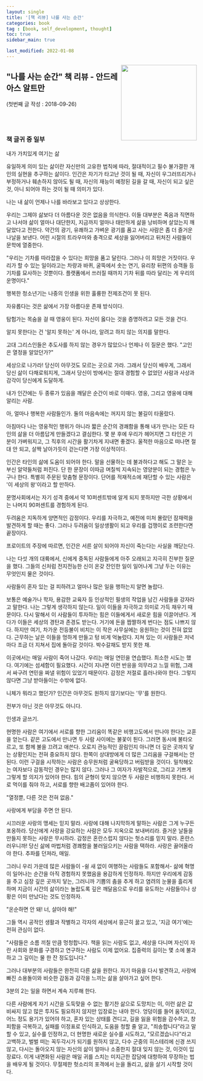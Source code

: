 ```yaml
---
layout: single
title: '[책 리뷰] 나를 사는 순간'
categories: book
tag : [book, self_development, thought]
toc: true
sidebar_main: true

last_modified: 2022-01-08
---
```


<img align='right' width='200' height='200' src='https://image.aladin.co.kr/product/15270/51/cover500/k802533020_1.jpg
'>

## "나를 사는 순간" 책 리뷰 - 안드레아스 알트만



(첫번째 글 작성 : 2018-09-26)

<br>
<br>

### 책 글귀 중 일부

내가 가치있게 여기는 삶

유일하게 의미 있는 삶이란 자신만의 고유한 법칙에 따라, 절대적이고 필수 불가결한 개인의 실현을 추구하는 삶이다.
인간은 자기가 타고난 것이 될 때, 자신이 우그러뜨리거나 부정하거나 훼손하지 않아도 될 때, 자신의 재능이 예정된 길을 갈 때, 자신이 되고 싶은 것, 아니 되어야 하는 것이 될 때 의미가 있다. 

나는 내 삶이 언제나 나를 바라보고 있다고 상상한다.

우리는 그제야 삶보다 더 아름다운 것은 없음을 의식한다. 이들 대부분은 죽음과 직면하고 나서야 삶이 얼마나 대단한지, 지금까지 얼마나 태만하게 삶을 낭비하며 살았는지 깨달았다고 전한다. 약간의 광기, 유쾌하고 가벼운 광기를 품고 사는 사람은 좀 더 즐거운 나날을 보낸다. 어린 시절의 트라우마와 충격으로 세상을 잃어버리고 뒤처진 사람들이 문학에 열중한다. 

"우리는 기차를 따라잡을 수 있다는 희망을 품고 달린다. 그러나 이 희망은 거짓이다. 우리가 할 수 있는 일이라고는 차량과 바퀴, 굴뚝에서 솟는 연기, 유리창 뒤편의 승객들 등 기차를 묘사하는 것뿐이다. 플랫폼에서 쓰러질 때까지 기차 뒤를 따라 달리는 게 우리의 운명이다."

행복한 청소년기는 나중의 인생을 위한 훌륭한 전제조건이 못 된다.

자유롭다는 것은 삶에서 가장 아름다운 존재 방식이다.

탐험가는 목숨을 걸 때 영웅이 된다. 자신이 옳다는 것을 증명하려고 모든 것을 건다.

알지 못한다는 건 '알지 못하는' 게 아니라, 알려고 하지 않는 의지를 말한다.

고대 그리스인들은 추도사를 하지 않는 경우가 많았으나 언제나 이 질문은 했다. "고인은 열정을 알았던가?"

세상으로 나가라! 당신이 아무것도 모르는 곳으로 가라. 그래서 당신이 배우게, 그래서 당신 삶이 다채로워지게, 그래서 당신이 방에서는 절대 경험할 수 없었던 사람과 사상과 감각이 당신에게 도달하게.

내가 인간에는 두 종류가 있음을 깨달은 순간이 바로 이때다. 영웅, 그리고 영웅에 대해 알리는 사람.

아, 얼마나 행복한 사람들인가. 둘의 마음속에는 꺼지지 않는 불길이 타올랐다.

아침마다 나는 영웅적인 행위가 아니라 짧은 순간의 경쾌함을 통해 내가 만나는 모든 타인의 삶을 더 아름답게 만들겠다고 결심한다. 몇 분 후에 우리가 헤어지면 그 타인은 기분이 가벼워지고, 그 직후의 시간을 활기차게 지내면 좋겠다. 울적한 마음으로 떠나면 절대 안 되고, 살짝 날아가듯이 걷는다면 가장 이상적이다.

인간은 타인의 삶에 도움이 되어야 한다. 말을 선물하는 데 불과하다고 해도 그 말은 눈부신 알약들처럼 퍼진다. 단 한 문장이 이따금 며칠씩 지속되는 영양분이 되는 경험은 누구나 한다. 특별히 주문된 맞춤형 문장이다. 단어를 적재적소에 재단할 수 있는 사람은 '이 세상의 왕'이라고 할 만하다.

문명사회에서는 자기 성격 중에서 약 10퍼센트밖에 알게 되지 못하지만 극한 상황에서는 나머지 90퍼센트를 경험하게 된다.

두려움은 지독하게 양면적인 감정이다. 우리를 자극하고, 예전에 미처 몰랐던 잠재력을 발견하게 할 때는 좋다. 그러나 두려움이 일상생활이 되고 우리를 겁쟁이로 조련한다면 끝장이다.

프로이트의 주장에 따르면, 인간은 서른 살이 되어야 자신이 죽는다는 사실을 깨닫는다.

나는 다섯 개의 대륙에서, 신에게 중독된 사람들에게 아주 오래되고 지극히 진부한 질문을 했다. 그들의 신처럼 전지전능한 신이 온갖 잔인한 일이 일어나게 그냥 두는 이유는 무엇인지 물은 것이다.

사람들이 혼자 있는 걸 피하려고 얼마나 많은 일을 행하는지 알면 놀랍다.

보통은 예술가나 학자, 용감한 교육자 등 인상적인 필생의 작업을 남긴 사람들을 강자라고 말한다. 나는 그렇게 생각하지 않는다. 일이 이들을 자극하고 의미로 가득 채우기 때문이다. 다시 말해서 이 사람들이 투자하는 힘은 이들에게서 새로운 힘을 이끌어낸다. 게다가 이들은 세상의 경탄과 존경도 받는다. 거기에 돈을 짭짤하게 번다는 점도 나쁘지 않다. 하지만 여기, 차가운 전등불이 비치는 이 작은 사무실에는 응원하는 것이 전혀 없었다. 근무하는 날은 이들을 멍하게 만들고 텅 비게 억눌렀다. 지쳐 있는 이 사람들은 저녁마다 조금 더 지쳐서 집에 돌아갈 것이다. 박수갈채도 받지 못한 채.

이곳에서는 매일 사람이 죽어 나갔다. 우리는 매일 연민을 연습했다. 최소한 시도는 했다. 여기에는 섬세함이 필요했다. 시간이 지나면 이런 반응을 의무라고 느낄 위험, 그래서 싸구려 연민을 짜낼 위험이 있었기 때문이다. 감정은 저절로 흘러나와야 한다. 그렇지 않다면 그냥 받아들이는 수밖에 없다.

니체가 뭐라고 했던가? 인간은 아무것도 원하지 않기보다는 '무'를 원한다.

전부가 아닌 것은 아무것도 아니다.

인생과 글쓰기.

현명한 사람은 여기에서 서로를 향한 그리움이 똑같은 비행고도에서 만나야 한다는 교훈을 얻는다. 같은 고도에서 만나면 두 사람 사이에는 불꽃이 튄다. 그러면 동시에 불타오르고, 또 함께 불을 끄려고 애쓴다. 오로지 관능적인 끌림인지 아니면 더 깊은 곳까지 닿는 상황인지는 전혀 중요하지 않다. 한쪽이 상대방에게 더 많은 그리움을 구걸해서는 안 된다. 이런 구걸을 시작하는 사람은 승무원처럼 굴욕당하고 버림받을 것이다. 
밀착해오는 여자보다 감동적인 경우는 많지 않다. 그러나 그 여자가 자발적으로, 그리고 기쁘게 그렇게 할 의지가 있어야 한다. 힘의 균형이 맞지 않으면 두 사람은 비행하지 못한다. 서로 먹이를 줘야 하고, 서로를 향한 배고픔이 있어야 한다.

"열정뿐, 다른 것은 전혀 없음."

사랑에게 부담을 주면 안 된다.

시끄러운 사랑의 맹세는 믿지 말라. 
사랑에 대해 나지막하게 말하는 사람은 그게 누구든 포옹하라.
당신에게 사랑을 강요하는 사람은 모두 지옥으로 보내버리라.
즐거운 날들을 만들지 못하는 사랑은 무시하라.
감정은 혼란스럽지 않다는 헛소리를 믿지 말라. 혼란스러우니까!
당신 삶에 마법처럼 경쾌함을 불러일으키는 사람을 택하라.
사랑은 끓어올라야 한다.
추파를 던져라, 매일.

그러니 우리 가운데 많은 사람들이 -쉴 새 없이 여행하는 사람들도 포함해서- 삶에 혁명이 일어나는 순간을 아직 경험하지 못했음을 용감하게 인정하자. 하지만 우리에게 감동을 주고 심장 깊은 곳까지 닿는, 그러니까 기쁨의 춤을 추게 하고 염려의 눈물을 흘리게 하며 지금이 시간의 삶이라는 놀랍도록 깊은 깨달음으로 우리를 유도하는 사람들이나 상황은 이미 만났다는 것도 인정하자.

"온순하면 안 돼! 너, 살아야 해!"

그들 역시 공적인 생활과 작별하고 각자의 세상에서 뭉근히 꿇고 있고, '지금 여기'에는 전혀 관심이 없다. 

"사람들은 소름 끼칠 만큼 멍청합니다. 책을 읽는 사람도 없고, 세상을 다니며 자신이 자란 사회와 문화를 구경하고 연구하는 사람도 이제 없어요. 집중력의 길이는 몇 소에 불과하고 그 깊이는 물 한 잔 정도입니다."

그러나 대부분의 사람들은 완전히 다른 삶을 원한다. 자기 마음을 다시 발견하고, 사랑에 빠진 소용돌이와 비슷한 감동과 감각을 느끼는 삶을 살아가고 싶어 한다.

3분의 2는 일을 하면서 계속 지루해 한다.


다른 사람에게 자기 시간을 도둑맞을 수 없는 활기찬 삶으로 도망치는 이, 이런 삶은 값비싸지 않고 많은 투자도 필요하지 않지만 입장료는 내야 한다. 엉덩이를 들어 움직이고, 어느 정도 용기가 있어야 하고, 혼자 있는 상태를 견디고, 길을 잃을 위험을 감수하고, 창피함을 극복하고, 실패를 이정표로 인식하고, 도움을 청할 줄 알고, "죄송합니다"라고 말할 수 있고, 실수를 인정하고, 더 현명한 새로운 실수를 시도하고, "모르겠습니다"라고 고백하고, 벌벌 떠는 꼭두각시가 되기를 원하지 않고, 다수 군중의 히스테리에 신경 쓰지 않고, 다시는 돌아오지 않는 자신의 삶이 얼마나 소중한지 절대 잊지 않는 것, 이것이 입장료다.
 이게 내면화된 사람은 매일 귀를 스치는 미지근한 잡담에 대항하여 무장하는 법을 배우게 될 것이다. 무절제한 헛소리의 포격에서 눈을 돌리고, 삶을 살기 시작할 것이다.
